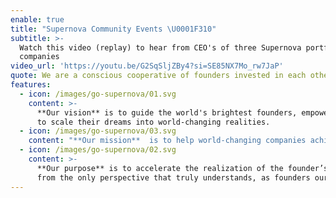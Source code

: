 ```yaml
---
enable: true
title: "Supernova Community Events \U0001F310"
subtitle: >-
  Watch this video (replay) to hear from CEO's of three Supernova portfolio
  companies
video_url: 'https://youtu.be/G2SqSljZBy4?si=SE85NX7Mo_rw7JaP'
quote: We are a conscious cooperative of founders invested in each other’s success
features:
  - icon: /images/go-supernova/01.svg
    content: >-
      **Our vision** is to guide the world's brightest founders, empowering them
      to scale their dreams into world-changing realities.
  - icon: /images/go-supernova/03.svg
    content: "**Our mission**  is to help world-changing companies achieve their missions, faster. \U0001F680"
  - icon: /images/go-supernova/02.svg
    content: >-
      **Our purpose** is to accelerate the realization of the founder’s vision -
      from the only perspective that truly understands, as founders ourselves.⏱️
---
```


